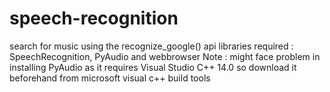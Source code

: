 # speech-recognition
search for music using the recognize_google() api
libraries required : SpeechRecognition, PyAudio and webbrowser 
Note : might face problem in installing PyAudio as it requires Visual Studio C++ 14.0 so download it beforehand from microsoft visual c++ build tools
